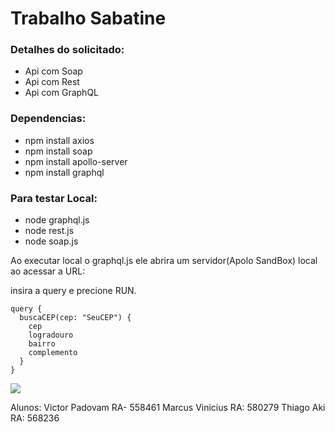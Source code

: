 # Trabalho Sabatine

### Detalhes do solicitado:
- Api com Soap
- Api com Rest
- Api com GraphQL

### Dependencias:
- npm install axios
- npm install soap
- npm install apollo-server
- npm install graphql

### Para testar Local:
- node graphql.js 
- node rest.js 
- node soap.js


Ao executar local o graphql.js ele abrira um servidor(Apolo SandBox) local ao acessar a URL:

insira a query e precione RUN.
```
query {
  buscaCEP(cep: "SeuCEP") {
    cep
    logradouro
    bairro
    complemento
  }
}
```

<img src="https://i.ibb.co/6HDnSrw/Captura-de-Tela-2021-11-18-a-s-14-18-42.png"/>



Alunos:
Victor Padovam RA- 558461
Marcus Vinicius RA: 580279
Thiago Aki RA: 568236
